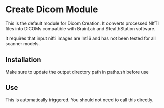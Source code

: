# Create Dicom Module

This is the default module for Dicom Creation. It converts processed NIfTI files into DICOMs compatible with BrainLab and StealthStation software.

It requires that input nifti images are Int16 and has not been tested for all scanner models.

## Installation

Make sure to update the output directory path in paths.sh before use 

## Use 

This is automatically triggered. You should not need to call this directly.
